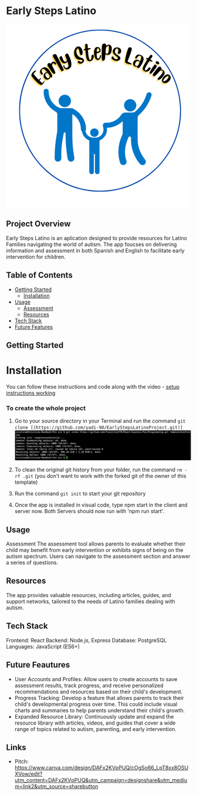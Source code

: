 # Early Steps Latino

![EarlyStepsLatino](client/public/LogoLatino.png)

## Project Overview

Early Steps Latino is an aplication designed to provide resources for Latino Families navigating the world of autism. The app foucses on delivering information and assessment in both Spanish and English to facilitate early intervention for children.

## Table of Contents

- [Getting Started](#getting-started)
  - [Installation](#installation)
- [Usage](#usage)
  - [Assessment](#assessment)
  - [Resources](#resources)
- [Tech Stack](#tech-stack)
- [Future Features](#future-features)



## Getting Started

# Installation
You can follow these instructions and code along with the video - [setup instructions working](https://www.dropbox.com/s/tthmdat3n3vp3be/SettingUpTemplate.mov?dl=0)

### To create the whole project
1. Go to your source directory in your Terminal and run the command `git clone [(https://github.com/yadi-90/EarlyStepsLatinoProject.git)]`
![You will see something like this in your terminal.](https://github.com/Yosolita1978/screenshoots/blob/main/template/Screen%20Shot%202022-03-20%20at%207.50.46%20PM.png?raw=true)

2. To clean the original git history from your folder, run the command `rm -rf .git` (you don't want to work with the forked git of the owner of this template)

3. Run the command `git init` to start your git repository 

4. Once the app is installed in visual code, type npm start in the client and server now. Both Servers should now run with 'npm run start'.

## Usage
Assessment
The assessment tool allows parents to evaluate whether their child may benefit from early intervention or exhibits signs of being on the autism spectrum. Users can navigate to the assessment section and answer a series of questions.

## Resources
The app provides valuable resources, including articles, guides, and support networks, tailored to the needs of Latino families dealing with autism.

## Tech Stack
Frontend: React
Backend: Node.js, Express
Database: PostgreSQL
Languages: JavaScript (ES6+)
## Future Feautures

* User Accounts and Profiles: Allow users to create accounts to save assessment results, track progress, and receive personalized recommendations and resources based on their child's development.
* Progress Tracking: Develop a feature that allows parents to track their child's developmental progress over time. This could include visual charts and summaries to help parents understand their child's growth.
* Expanded Resource Library: Continuously update and expand the resource library with articles, videos, and guides that cover a wide range of topics related to autism, parenting, and early intervention.

## Links

* Pitch: https://www.canva.com/design/DAFx2KVpPUQ/cOgSo66_LpT8xx8OSUXVow/edit?utm_content=DAFx2KVpPUQ&utm_campaign=designshare&utm_medium=link2&utm_source=sharebutton

